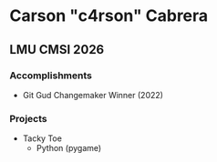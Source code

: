 # Carson "c4rson" Cabrera #
## LMU CMSI 2026 ##

### Accomplishments ###
- Git Gud Changemaker Winner (2022)

### Projects ###
- Tacky Toe
  - Python (pygame)

